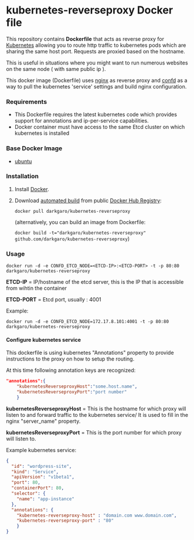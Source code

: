 kubernetes-reverseproxy Docker file
=======================


This repository contains **Dockerfile** that acts as reverse proxy for [Kubernetes](https://github.com/GoogleCloudPlatform/kubernetes) allowing you to route http traffic to kubernetes pods which are sharing the same host port. Requests are proxied based on the hostname. 

This is useful in situations where you might want to run numerous websites on the same node ( with same public ip ). 

This docker image (Dockerfile) uses [nginx](http://nginx.org/) as reverse proxy and [confd](https://github.com/kelseyhightower/confd) as a way to pull the kubernetes 'service' settings and build nginx configuration.

### Requirements
* This Dockerfile requires the latest kubernetes code which provides support for annotations and ip-per-service capabilities.
* Docker container must have access to the same Etcd cluster on which kubernetes is installed

### Base Docker Image

* [ubuntu](https://registry.hub.docker.com/_/ubuntu/)


### Installation

1. Install [Docker](https://www.docker.com/).

2. Download [automated build](https://registry.hub.docker.com/u/darkgaro/kubernetes-reverseproxy/) from public [Docker Hub Registry](https://registry.hub.docker.com/): 

	```docker pull darkgaro/kubernetes-reverseproxy```

   	(alternatively, you can build an image from Dockerfile: 
   	
   	`docker build -t="darkgaro/kubernetes-reverseproxy" github.com/darkgaro/kubernetes-reverseproxy`)


### Usage

    docker run -d -e CONFD_ETCD_NODE=<ETCD-IP>:<ETCD-PORT> -t -p 80:80 darkgaro/kubernetes-reverseproxy

**ETCD-IP** = IP/hostname of the etcd server, this is the IP that is accessible from wihtin the container

**ETCD-PORT** = Etcd port, usually : 4001

Example:

	docker run -d -e CONFD_ETCD_NODE=172.17.8.101:4001 -t -p 80:80 darkgaro/kubernetes-reverseproxy

#### Configure kubernetes service

This dockerfile is using kubernetes "Annotations" property to provide instructions to the proxy on how to setup the routing.

At this time following annotation keys are recognized:

```json
"annotations":{
	"kubernetesReverseproxyHost":"some.host.name",
	"kubernetesReverseproxyPort":"port number"
    }
```
**kubernetesReverseproxyHost** =  This is the hostname for which proxy will listen to and forward traffic to the kubernetes service/
It is used to fill in the nginx "server_name" property.

**kubernetesReverseproxyPort** =  This is the port number for which proxy will listen to.

Example kubernetes service:

```json
{
  "id": "wordpress-site",
  "kind": "Service",
  "apiVersion": "v1beta1",
  "port": 80,
  "containerPort": 80,
  "selector": {
    "name": "app-instance"
  },
  "annotations": {
  	"kubernetes-reverseproxy-host" : "domain.com www.domain.com",
  	"kubernetes-reverseproxy-port" : "80"
	}
}
```
